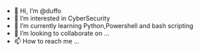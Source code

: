 - 👋 Hi, I’m @duffo
- 👀 I’m interested in CyberSecurity
- 🌱 I’m currently learning Python,Powershell and bash scripting
- 💞️ I’m looking to collaborate on ...
- 📫 How to reach me ...

<!---
justduffo/justduffo is a ✨ special ✨ repository because its `README.md` (this file) appears on your GitHub profile.
You can click the Preview link to take a look at your changes.
--->
